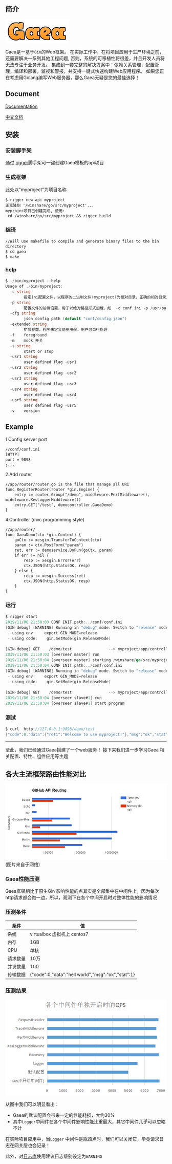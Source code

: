 ## 简介
![pic](./doc/images/11.png)

Gaea是一基于`Gin`的Web框架。 在实际工作中，在将项目应用于生产环境之前，还需要解决一系列其他工程问题,
否则，系统的可移植性将很差，并且开发人员将无法专注于业务开发。
集成到一套完整的解决方案中：依赖关系管理，配置管理，编译和部署，监视和警报，并支持一键式快速构建Web应用程序。 如果您正在考虑用Golang编写Web服务器，那么Gaea无疑是您的最佳选择！
## Document
[Documentation](https://tal-tech.github.io/gaea-doc)

[中文文档](https://www.yuque.com/tal-tech/gaea)


## 安装

### 安装脚手架
通过 [rigger](https://github.com/tal-tech/rigger)脚手架可一键创建Gaea模板的api项目

### 生成框架

此处以"myproject"为项目名称
```shell
$ rigger new api myproject
正克隆到 '/winshare/go/src/myproject'...
myprojec项目已创建完成, 使用:
 cd /winshare/go/src/myproject && rigger build 

```


### 编译

```golang
//Will use makefile to compile and generate binary files to the bin directory
$ cd gaea
$ make
```

### help
```go
$ ./bin/myproject --help
Usage of ./bin/myproject:
  -c string
    	指定ini配置文件，以程序的二进制文件(myproject)为相对目录，正确的相对目录加载方式： -c ../conf/conf_xxx.ini； 默认为加载 ../conf/conf.ini
  -p string
        配置文件的前缀设置，用于以绝对路径形式加载，如  -c conf.ini -p /usr/pathto/myproject/conf
  -cfg string
    	json config path (default "conf/config.json")		
  -extended string
    	扩展参数，程序未定义使用用途，用户可自行处理
  -f	foreground
  -m	mock 开关	
  -s string
    	start or stop
  -usr1 string
    	user defined flag -usr1
  -usr2 string
    	user defined flag -usr2
  -usr3 string
    	user defined flag -usr3
  -usr4 string
    	user defined flag -usr4
  -usr5 string
    	user defined flag -usr5
  -v	version
```

## Example
1.Config server port
```golang
//conf/conf.ini
[HTTP]
port = 9898
;...
```

2.Add router
```golang
//app/router/router.go is the file that manage all URI
func RegisterRouter(router *gin.Engine) {
	entry := router.Group("/demo", middleware.PerfMiddleware(), middleware.XesLoggerMiddleware())
	entry.GET("/test", democontroller.GaeaDemo)
}
```

4.Controller (mvc programming style)
```golang
//app/router/
func GaeaDemo(ctx *gin.Context) {
	goCtx := xesgin.TransferToContext(ctx)
	param := ctx.PostForm("param")
	ret, err := demoservice.DoFun(goCtx, param)
	if err != nil {
		resp := xesgin.Error(err)
		ctx.JSON(http.StatusOK, resp)
	} else {
		resp := xesgin.Success(ret)
		ctx.JSON(http.StatusOK, resp)
	}
}
```

### 运行
```go
$ rigger start
2019/11/06 21:50:03 CONF INIT,path:../conf/conf.ini
[GIN-debug] [WARNING] Running in "debug" mode. Switch to "release" mode in production.
 - using env:    export GIN_MODE=release
 - using code:    gin.SetMode(gin.ReleaseMode)

[GIN-debug] GET    /demo/test                --> myproject/app/controller/democontroller.MyXesGoDemo (3 handlers)
2019/11/06 21:50:03 [overseer master] run
2019/11/06 21:50:04 [overseer master] starting /winshare/go/src/myproject/bin/myproject
2019/11/06 21:50:04 CONF INIT,path:../conf/conf.ini
[GIN-debug] [WARNING] Running in "debug" mode. Switch to "release" mode in production.
 - using env:    export GIN_MODE=release
 - using code:    gin.SetMode(gin.ReleaseMode)

[GIN-debug] GET    /demo/test                --> myproject/app/controller/democontroller.MyXesGoDemo (3 handlers)
2019/11/06 21:50:04 [overseer slave#1] run
2019/11/06 21:50:04 [overseer slave#1] start program
```

### 测试
```go
$ curl  http://127.0.0.1:9898/demo/test
{"code":0,"data":{"ret1":"Welcome to use myproject!"},"msg":"ok","stat":1}
```

----------
至此，我们已经通过Gaea搭建了一个web服务！
接下来我们进一步学习Gaea 相关配置、特性、组件应用等主题


## 各大主流框架路由性能对比

![pic](./doc/images/jianjie_xingneng.png)
(图片来自于网络)


### Gaea性能压测
Gaea框架相比于原生Gin 影响性能的点其实是全部集中在中间件上，因为每次http请求都会跑一边，所以，观测下在各个中间开启时对整体性能的影响情况
### 压测条件

| 条件 |  值 |
| ---- | ---- |
| 系统 |  virtualbox 虚拟机上 centos7 |
| 内存| 1GB |
|CPU| 单核|
|请求数量| 10万|
|并发数量|100|
|传输数据|{"code":0,"data":"hell world","msg":"ok","stat":1}|
 
### 压测结果

![pic](./doc/images/perf.png)

从图中我们可以明显看出：
* Gaea的默认配置会带来一定的性能耗损，大约30%
* 其中`Logger`中间件在各个中间件影响性能比重最大，其它中间件几乎可以忽略不计

在实际项目应用中，当`Logger` 中间件是瓶颈点时，我们可以关闭它，毕竟请求日志在网关层也会记录！

此外，对[日志库](https://github.com/tal-tech/loggerX)使用建议日志级别设定为`WARNING`